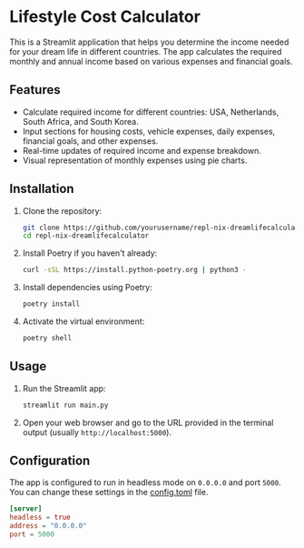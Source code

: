 # Lifestyle Cost Calculator

This is a Streamlit application that helps you determine the income needed for your dream life in different countries. The app calculates the required monthly and annual income based on various expenses and financial goals.

## Features

- Calculate required income for different countries: USA, Netherlands, South Africa, and South Korea.
- Input sections for housing costs, vehicle expenses, daily expenses, financial goals, and other expenses.
- Real-time updates of required income and expense breakdown.
- Visual representation of monthly expenses using pie charts.

## Installation

1. Clone the repository:
    ```sh
    git clone https://github.com/yourusername/repl-nix-dreamlifecalculator.git
    cd repl-nix-dreamlifecalculator
    ```

2. Install Poetry if you haven't already:
    ```sh
    curl -sSL https://install.python-poetry.org | python3 -
    ```

3. Install dependencies using Poetry:
    ```sh
    poetry install
    ```

4. Activate the virtual environment:
    ```sh
    poetry shell
    ```

## Usage

1. Run the Streamlit app:
    ```sh
    streamlit run main.py
    ```

2. Open your web browser and go to the URL provided in the terminal output (usually `http://localhost:5000`).

## Configuration

The app is configured to run in headless mode on `0.0.0.0` and port `5000`. You can change these settings in the [config.toml](http://_vscodecontentref_/0) file.

```toml
[server]
headless = true
address = "0.0.0.0"
port = 5000
